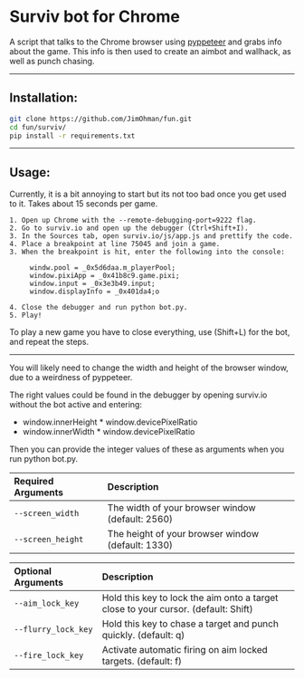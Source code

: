 # Surviv bot for Chrome

A script that talks to the Chrome browser using [pyppeteer](https://github.com/pyppeteer/pyppeteer) and grabs info about the game.
This info is then used to create an aimbot and wallhack, as well as punch chasing.

---
## Installation:
```bash
git clone https://github.com/JimOhman/fun.git
cd fun/surviv/
pip install -r requirements.txt
```

---
## Usage:

Currently, it is a bit annoying to start but its not too bad once you get used to it. Takes about 15 seconds per game.
```
1. Open up Chrome with the --remote-debugging-port=9222 flag.
2. Go to surviv.io and open up the debugger (Ctrl+Shift+I).
3. In the Sources tab, open surviv.io/js/app.js and prettify the code.
4. Place a breakpoint at line 75045 and join a game.
3. When the breakpoint is hit, enter the following into the console:

     windw.pool = _0x5d6daa.m_playerPool;
     window.pixiApp = _0x41b8c9.game.pixi;
     window.input = _0x3e3b49.input;
     window.displayInfo = _0x401da4;o

4. Close the debugger and run python bot.py.
5. Play!
```
To play a new game you have to close everything, use (Shift+L) for the bot, and repeat the steps.

---
You will likely need to change the width and height of the browser window, due to a weirdness of pyppeteer.

The right values could be found in the debugger by opening surviv.io without the bot active and entering:

* window.innerHeight * window.devicePixelRatio
* window.innerWidth * window.devicePixelRatio

Then you can provide the integer values of these as arguments when you run python bot.py.

|Required Arguments | Description|
|:-------------|:-------------|
| `--screen_width`          |The width of your browser window (default: 2560)|
| `--screen_height`         |The height of your browser window (default: 1330)|

|Optional Arguments | Description|
|:-------------|:-------------|
| `--aim_lock_key`          |Hold this key to lock the aim onto a target close to your cursor. (default: Shift)|
| `--flurry_lock_key`       |Hold this key to chase a target and punch quickly. (default: q)|
| `--fire_lock_key`         |Activate automatic firing on aim locked targets. (default: f)|

